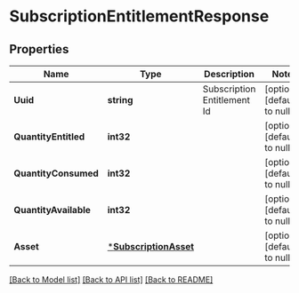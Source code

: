 # SubscriptionEntitlementResponse

## Properties
Name | Type | Description | Notes
------------ | ------------- | ------------- | -------------
**Uuid** | **string** | Subscription Entitlement Id | [optional] [default to null]
**QuantityEntitled** | **int32** |  | [optional] [default to null]
**QuantityConsumed** | **int32** |  | [optional] [default to null]
**QuantityAvailable** | **int32** |  | [optional] [default to null]
**Asset** | [***SubscriptionAsset**](SubscriptionAsset.md) |  | [optional] [default to null]

[[Back to Model list]](../README.md#documentation-for-models) [[Back to API list]](../README.md#documentation-for-api-endpoints) [[Back to README]](../README.md)

